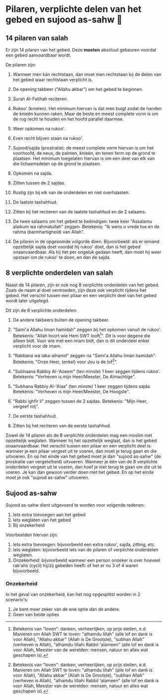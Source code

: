 # Pilaren, verplichte delen van het gebed en sujood as-sahw 🕌

## 14 pilaren van salah

Er zijn 14 pilaren van het gebed. Deze **moeten** absoluut gebeuren voordat een gebed aanvaardbaar wordt.

De pilaren zijn:

1. Wanneer men kan rechtstaan, dan moet men rechtstaan bij de delen van het gebed waar rechtstaan verplicht is.

2. De opening takbeer ("Allahu akbar") om het gebed te beginnen.

3. Surah Al-Fatihah reciteren.

4. Rukoo' (knielen). Het minimum hiervan is dat men buigt zodat de handen de knieën kunnen raken. Maar de beste en meest complete vorm is om de rug recht te houden en het hoofd parallel daarmee.

5. Weer opkomen na rukoo'.

6. Even recht blijven staan na rukoo'.

7. Sujood/sajda (prostratie): de meest complete vorm hiervan is om het voorhoofd, de neus, de palmen, knieën, en tenen ferm op de grond te plaatsen. Het minimum toegelaten hiervan is om een deel van elk van die lichaamsdelen op de grond te plaatsen.

8. Opkomen na sajda.

9. Zitten tussen de 2 sajdas.

10. Rustig zijn bij elk van de onderdelen en niet overhaasten.

11. De laatste tashahhud.

12. Zitten bij het reciteren van de laatste tashahhud en de 2 salaams.

13. De twee salaams om het gebed te beëindigen: twee keer "Assalamu alaikum wa rahmatullah" zeggen. Betekenis: "Ik wens u vrede toe en de rahma (barmhartigheid) van Allah".

14. De pilaren in de opgesomde volgorde doen. Bijvoorbeeld: als er iemand opzettelijk sajda doet voordat hij rukoo' doet, dan is het gebed onaanvaardbaar. Als hij het per ongeluk gedaan heeft, dan moet hij weer opstaan om de rukoo' te doen, en dan de sajda.

## 8 verplichte onderdelen van salah

Naast de 14 pilaren, zijn er ook nog 8 verplichte onderdelen van het gebed. Zoals de naam al doet vermoeden, zijn deze ook verplicht tijdens het gebed. Het verschil tussen een pilaar en een verplicht deel van het gebed wordt later uitgelegd.

Dit zijn de 8 verplichte onderdelen:

1. De andere takbeers buiten de opening takbeer.

2. "Sami'a Allahu liman hamidah" zeggen bij het opkomen vanuit de rukoo'. Betekenis: "Allah hoort wie Hem SWT looft[^1]". Dit is voor degene die alleen bidt. Voor wie met een imam bidt, dan is dit onderdeel enkel verplicht voor de imam.

3. "Rabbana wa laka-alhamd" zeggen na "Sami'a Allahu liman hamidah". Betekenis: "Onze Heer, (enkel) voor Jou is de lof[^1]".

4. "Subhaana Rabbiy Al-'Azeem" (ten minste) 1 keer zeggen tijdens rukoo'. Betekenis: "Verheven is mijn Heer/Meester, De Almachtige".

5. "Subhana Rabbiy Al-'Alaa" (ten minste) 1 keer zeggen tijdens sajda. Betekenis: "Verheven is mijn Heer/Meester, De Hoogste".

6. "Rabbi ighfir li" zeggen tussen de 2 sajdas. Betekenis: "Mijn Heer, vergeef mij".

7. De eerste tashahhud.

8. Zitten bij het reciteren van de eerste tashahhud.

Zowel de 14 pilaren als de 8 verplichte onderdelen mag een moslim niet opzettelijk weglaten. Wanneer hij het opzettelijk weglaat, dan is het gebed onaanvaardbaar. Het verschil tussen een pilaar en een verplicht deel is: wanneer je een pilaar vergeet uit te voeren, dan moet je terug gaan en die uitvoeren. En op het einde van het gebed moet je dan "sujood as-sahw" (de prostratie van vergetelheid) uitvoeren. Wanneer je één van de 8 verplichte onderdelen vergeet uit te voeren, dan hoef je niet terug te gaan om die uit te voeren. Je kan dan gewoon verder doen met het gebed. En op het einde moet je ook "sujood as-sahw" uitvoeren.

## Sujood as-sahw

Sujood as-sahw dient uitgevoerd te worden voor volgende redenen:

1. Iets extra toevoegen aan het gebed
2. Iets weglaten van het gebed
3. Bij onzekerheid

Voorbeelden hiervan zijn:

1. Iets extra toevoegen: bijvoorbeeld een extra rukoo', sajda, zitting, etc.
2. Iets weglaten: bijvoorbeeld iets van de pilaren of verplichte onderdelen weglaten.
3. Onzekerheid: bijvoorbeeld wanneer een person onzeker is over hoeveel rak'ahs (cycli) hij/zij gebeden heeft: of het er nu 3 of 4 waren bijvoorbeeld.

### Onzekerheid

In het geval van onzekerheid, kan het nog opgesplitst worden in 2 scenario's:

1. Je bent meer zeker van de ene optie dan de andere.
2. Geen van beide opties

[^1]: Betekenis van "loven": danken, verheerlijken, op prijs stellen, e.d. Manieren om Allah SWT te loven: "alhamdu lillah" (alle lof en dank is voor Allah), "Allahu akbar" (Allah is De Grootste), "subhan Allah" (verheven is Allah), "alhamdu lillahi Rabbil 'alameen" (alle lof en dank is voor Allah, Meester van de werelden: mensen, natuur en alles wat geschapen is).

